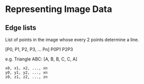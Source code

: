 # Representing Image Data

## Edge lists

List of points in the image whose every 2 points determine a line.

[P0, P1, P2, P3, ... Pn]
  P0P1    P2P3

e.g. Triangle ABC: [A, B, B, C, C, A]

```
x0, x1, x2, ..., xn
y0, y1, y2, ..., xn
z0, z1, z2, ..., zn
```
